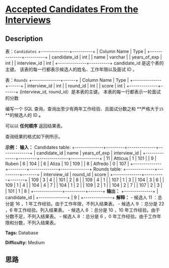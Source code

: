 # [Accepted Candidates From the Interviews][title]

## Description

表：`Candidates`
            +--------------+----------+    | Column Name  | Type     |    +--------------+----------+    | candidate_id | int      |    | name         | varchar  |    | years_of_exp | int      |    | interview_id | int      |    +--------------+----------+    candidate_id 是这个表的主键。    该表的每一行都表示候选人的姓名、工作年限以及面试 ID 。    



表：`Rounds`
            +--------------+------+    | Column Name  | Type |    +--------------+------+    | interview_id | int  |    | round_id     | int  |    | score        | int  |    +--------------+------+    (interview_id, round_id）是本表的主键。    本表的每一行都表示一轮面试的分数    



编写一个 SQL 查询，查询出至少有两年工作经验、且面试分数之和 **严格大于`15` **的候选人的 ID **。**

可以以 **任何顺序** 返回结果表。

查询结果的格式如下例所示。



**示例：**
            **输入：**    Candidates table:    +--------------+---------+--------------+--------------+    | candidate_id | name    | years_of_exp | interview_id |    +--------------+---------+--------------+--------------+    | 11           | Atticus | 1            | 101          |    | 9            | Ruben   | 6            | 104          |    | 6            | Aliza   | 10           | 109          |    | 8            | Alfredo | 0            | 107          |    +--------------+---------+--------------+--------------+    Rounds table:    +--------------+----------+-------+    | interview_id | round_id | score |    +--------------+----------+-------+    | 109          | 3        | 4     |    | 101          | 2        | 8     |    | 109          | 4        | 1     |    | 107          | 1        | 3     |    | 104          | 3        | 6     |    | 109          | 1        | 4     |    | 104          | 4        | 7     |    | 104          | 1        | 2     |    | 109          | 2        | 1     |    | 104          | 2        | 7     |    | 107          | 2        | 3     |    | 101          | 1        | 8     |    +--------------+----------+-------+    **输出：**    +--------------+    | candidate_id |    +--------------+    | 9            |    +--------------+    **解释：**    - 候选人 11 ：总分是 16 ，1 年工作经验。由于工作年限，不列入结果表。    - 候选人 9 ：总分是 22 ，6 年工作经验。列入结果表。    - 候选人 6 ：总分是 10 ，10 年工作经验。由于分数不足，不列入结果表。    - 候选人 8 ：总分是 6 ，0 年工作经验。由于工作年限和分数，不列入结果表。    


**Tags:** Database

**Difficulty:** Medium

## 思路

[title]: https://leetcode-cn.com/problems/accepted-candidates-from-the-interviews

